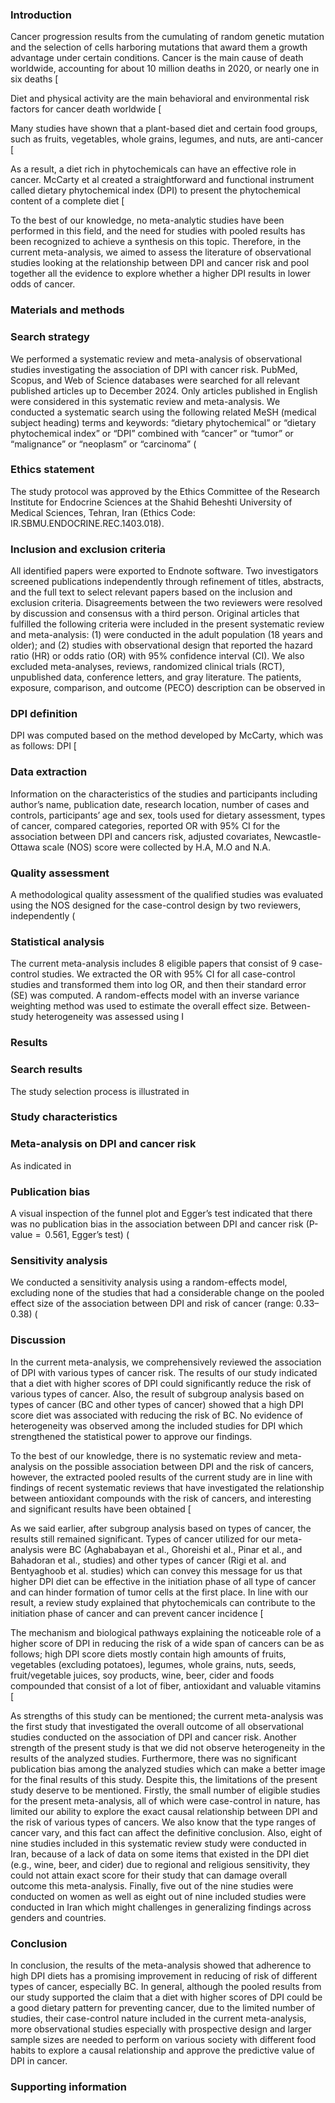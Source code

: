 ### Introduction

Cancer progression results from the cumulating of random genetic mutation and the selection of cells harboring mutations that award them a growth advantage under certain conditions. Cancer is the main cause of death worldwide, accounting for about 10 million deaths in 2020, or nearly one in six deaths [

Diet and physical activity are the main behavioral and environmental risk factors for cancer death worldwide [

Many studies have shown that a plant-based diet and certain food groups, such as fruits, vegetables, whole grains, legumes, and nuts, are anti-cancer [

As a result, a diet rich in phytochemicals can have an effective role in cancer. McCarty et al created a straightforward and functional instrument called dietary phytochemical index (DPI) to present the phytochemical content of a complete diet [

To the best of our knowledge, no meta-analytic studies have been performed in this field, and the need for studies with pooled results has been recognized to achieve a synthesis on this topic. Therefore, in the current meta-analysis, we aimed to assess the literature of observational studies looking at the relationship between DPI and cancer risk and pool together all the evidence to explore whether a higher DPI results in lower odds of cancer.

### Materials and methods

### Search strategy

We performed a systematic review and meta-analysis of observational studies investigating the association of DPI with cancer risk. PubMed, Scopus, and Web of Science databases were searched for all relevant published articles up to December 2024. Only articles published in English were considered in this systematic review and meta-analysis. We conducted a systematic search using the following related MeSH (medical subject heading) terms and keywords: “dietary phytochemical” or “dietary phytochemical index” or “DPI” combined with “cancer” or “tumor” or “malignance” or “neoplasm” or “carcinoma” (

### Ethics statement

The study protocol was approved by the Ethics Committee of the Research Institute for Endocrine Sciences at the Shahid Beheshti University of Medical Sciences, Tehran, Iran (Ethics Code: IR.SBMU.ENDOCRINE.REC.1403.018).

### Inclusion and exclusion criteria

All identified papers were exported to Endnote software. Two investigators screened publications independently through refinement of titles, abstracts, and the full text to select relevant papers based on the inclusion and exclusion criteria. Disagreements between the two reviewers were resolved by discussion and consensus with a third person. Original articles that fulfilled the following criteria were included in the present systematic review and meta-analysis: (1) were conducted in the adult population (18 years and older); and (2) studies with observational design that reported the hazard ratio (HR) or odds ratio (OR) with 95% confidence interval (CI). We also excluded meta-analyses, reviews, randomized clinical trials (RCT), unpublished data, conference letters, and gray literature. The patients, exposure, comparison, and outcome (PECO) description can be observed in

### DPI definition

DPI was computed based on the method developed by McCarty, which was as follows: DPI [

### Data extraction

Information on the characteristics of the studies and participants including author’s name, publication date, research location, number of cases and controls, participants’ age and sex, tools used for dietary assessment, types of cancer, compared categories, reported OR with 95% CI for the association between DPI and cancers risk, adjusted covariates, Newcastle-Ottawa scale (NOS) score were collected by H.A, M.O and N.A.

### Quality assessment

A methodological quality assessment of the qualified studies was evaluated using the NOS designed for the case-control design by two reviewers, independently (

### Statistical analysis

The current meta-analysis includes 8 eligible papers that consist of 9 case-control studies. We extracted the OR with 95% CI for all case-control studies and transformed them into log OR, and then their standard error (SE) was computed. A random-effects model with an inverse variance weighting method was used to estimate the overall effect size. Between-study heterogeneity was assessed using I

### Results

### Search results

The study selection process is illustrated in

### Study characteristics

### Meta-analysis on DPI and cancer risk

As indicated in

### Publication bias

A visual inspection of the funnel plot and Egger’s test indicated that there was no publication bias in the association between DPI and cancer risk (P-value =  0.561, Egger’s test) (

### Sensitivity analysis

We conducted a sensitivity analysis using a random-effects model, excluding none of the studies that had a considerable change on the pooled effect size of the association between DPI and risk of cancer (range: 0.33–0.38) (

### Discussion

In the current meta-analysis, we comprehensively reviewed the association of DPI with various types of cancer risk. The results of our study indicated that a diet with higher scores of DPI could significantly reduce the risk of various types of cancer. Also, the result of subgroup analysis based on types of cancer (BC and other types of cancer) showed that a high DPI score diet was associated with reducing the risk of BC. No evidence of heterogeneity was observed among the included studies for DPI which strengthened the statistical power to approve our findings.

To the best of our knowledge, there is no systematic review and meta-analysis on the possible association between DPI and the risk of cancers, however, the extracted pooled results of the current study are in line with findings of recent systematic reviews that have investigated the relationship between antioxidant compounds with the risk of cancers, and interesting and significant results have been obtained [

As we said earlier, after subgroup analysis based on types of cancer, the results still remained significant. Types of cancer utilized for our meta-analysis were BC (Aghababayan et al., Ghoreishi et al., Pinar et al., and Bahadoran et al., studies) and other types of cancer (Rigi et al. and Bentyaghoob et al. studies) which can convey this message for us that higher DPI diet can be effective in the initiation phase of all type of cancer and can hinder formation of tumor cells at the first place. In line with our result, a review study explained that phytochemicals can contribute to the initiation phase of cancer and can prevent cancer incidence [

The mechanism and biological pathways explaining the noticeable role of a higher score of DPI in reducing the risk of a wide span of cancers can be as follows; high DPI score diets mostly contain high amounts of fruits, vegetables (excluding potatoes), legumes, whole grains, nuts, seeds, fruit/vegetable juices, soy products, wine, beer, cider and foods compounded that consist of a lot of fiber, antioxidant and valuable vitamins [

As strengths of this study can be mentioned; the current meta-analysis was the first study that investigated the overall outcome of all observational studies conducted on the association of DPI and cancer risk. Another strength of the present study is that we did not observe heterogeneity in the results of the analyzed studies. Furthermore, there was no significant publication bias among the analyzed studies which can make a better image for the final results of this study. Despite this, the limitations of the present study deserve to be mentioned. Firstly, the small number of eligible studies for the present meta-analysis, all of which were case-control in nature, has limited our ability to explore the exact causal relationship between DPI and the risk of various types of cancers. We also know that the type ranges of cancer vary, and this fact can affect the definitive conclusion. Also, eight of nine studies included in this systematic review study were conducted in Iran, because of a lack of data on some items that existed in the DPI diet (e.g., wine, beer, and cider) due to regional and religious sensitivity, they could not attain exact score for their study that can damage overall outcome this meta-analysis. Finally, five out of the nine studies were conducted on women as well as eight out of nine included studies were conducted in Iran which might challenges in generalizing findings across genders and countries.

### Conclusion

In conclusion, the results of the meta-analysis showed that adherence to high DPI diets has a promising improvement in reducing of risk of different types of cancer, especially BC. In general, although the pooled results from our study supported the claim that a diet with higher scores of DPI could be a good dietary pattern for preventing cancer, due to the limited number of studies, their case-control nature included in the current meta-analysis, more observational studies especially with prospective design and larger sample sizes are needed to perform on various society with different food habits to explore a causal relationship and approve the predictive value of DPI in cancer.

### Supporting information